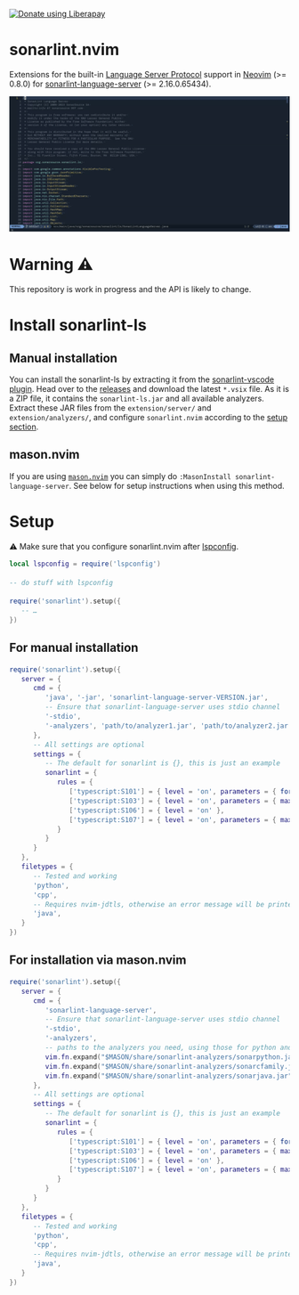 <script src="https://liberapay.com/schrieveslaach/widgets/button.js"></script>

<noscript><a href="https://liberapay.com/schrieveslaach/donate"><img alt="Donate using Liberapay" src="https://liberapay.com/assets/widgets/donate.svg"></a></noscript>

# sonarlint.nvim

Extensions for the built-in [Language Server Protocol][1] support in
[Neovim][2] (>= 0.8.0) for [sonarlint-language-server][3] (>= 2.16.0.65434).

![Demo of sonarlint.nvim on sonarlint-language-server it self](doc/demo.gif)

# Warning :warning:

This repository is work in progress and the API is likely to change.

# Install sonarlint-ls

## Manual installation

You can install the sonarlint-ls by extracting it from the [sonarlint-vscode plugin](https://github.com/SonarSource/sonarlint-vscode). Head over to the [releases](https://github.com/SonarSource/sonarlint-vscode/releases) and download the latest `*.vsix` file. As it is a ZIP file, it contains the `sonarlint-ls.jar` and all available analyzers. Extract these JAR files from the `extension/server/` and `extension/analyzers/`, and configure `sonarlint.nvim` according to the [setup section](#setup).

## mason.nvim

If you are using [`mason.nvim`](https://github.com/williamboman/mason.nvim) you can simply do `:MasonInstall sonarlint-language-server`. See below for setup instructions when using this method.

# <a name="setup"></a>Setup

:warning: Make sure that you configure sonarlint.nvim after [lspconfig](https://github.com/neovim/nvim-lspconfig).

```lua
local lspconfig = require('lspconfig')

-- do stuff with lspconfig

require('sonarlint').setup({
   -- …
})
```

## For manual installation

```lua
require('sonarlint').setup({
   server = {
      cmd = {
         'java', '-jar', 'sonarlint-language-server-VERSION.jar',
         -- Ensure that sonarlint-language-server uses stdio channel
         '-stdio',
         '-analyzers', 'path/to/analyzer1.jar', 'path/to/analyzer2.jar', 'path/to/analyzer3.jar',
      },
      -- All settings are optional
      settings = {
         -- The default for sonarlint is {}, this is just an example
         sonarlint = {
            rules = {
               ['typescript:S101'] = { level = 'on', parameters = { format = '^[A-Z][a-zA-Z0-9]*$' } },
               ['typescript:S103'] = { level = 'on', parameters = { maximumLineLength = 180 } },
               ['typescript:S106'] = { level = 'on' },
               ['typescript:S107'] = { level = 'on', parameters = { maximumFunctionParameters = 7 } }
            }
         }
      }
   },
   filetypes = {
      -- Tested and working
      'python',
      'cpp',
      -- Requires nvim-jdtls, otherwise an error message will be printed
      'java',
   }
})
```

## For installation via mason.nvim

```lua
require('sonarlint').setup({
   server = {
      cmd = {
         'sonarlint-language-server',
         -- Ensure that sonarlint-language-server uses stdio channel
         '-stdio',
         '-analyzers',
         -- paths to the analyzers you need, using those for python and java in this example
         vim.fn.expand("$MASON/share/sonarlint-analyzers/sonarpython.jar"),
         vim.fn.expand("$MASON/share/sonarlint-analyzers/sonarcfamily.jar"),
         vim.fn.expand("$MASON/share/sonarlint-analyzers/sonarjava.jar"),
      },
      -- All settings are optional
      settings = {
         -- The default for sonarlint is {}, this is just an example
         sonarlint = {
            rules = {
               ['typescript:S101'] = { level = 'on', parameters = { format = '^[A-Z][a-zA-Z0-9]*$' } },
               ['typescript:S103'] = { level = 'on', parameters = { maximumLineLength = 180 } },
               ['typescript:S106'] = { level = 'on' },
               ['typescript:S107'] = { level = 'on', parameters = { maximumFunctionParameters = 7 } }
            }
         }
      }
   },
   filetypes = {
      -- Tested and working
      'python',
      'cpp',
      -- Requires nvim-jdtls, otherwise an error message will be printed
      'java',
   }
})
```

[1]: https://microsoft.github.io/language-server-protocol/
[2]: https://neovim.io/
[3]: https://github.com/SonarSource/sonarlint-language-server
